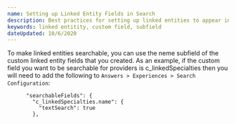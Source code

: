 ```yaml
---
name: Setting up Linked Entity Fields in Search
description: Best practices for setting up linked entities to appear in search
keywords: linked entitity, custom field, subfield
dateUpdated: 10/6/2020
---
```


To make linked entities searchable, you can use the neme subfield of the custom linked entity fields that you created. As an example, if the custom field you want to be searchable for providers is c_linkedSpecialties then you will need to add the following to `Answers > Experiences > Search Configuration`:

```
      "searchableFields": {
        "c_linkedSpecialties.name": {
          "textSearch": true
        },
```
